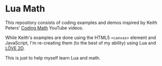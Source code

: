 # Lua Math

This repository consists of coding examples and demos inspired by Keith Peters' [Coding Math](https://www.youtube.com/user/codingmath) YouTube videos.

While Keith's examples are done using the HTML5 `<canvas>` element and JavaScript, I'm re-creating them (to the best of my ability) using Lua and [LÖVE 2D](https://love2d.org/).

This is just to help myself learn Lua and math.